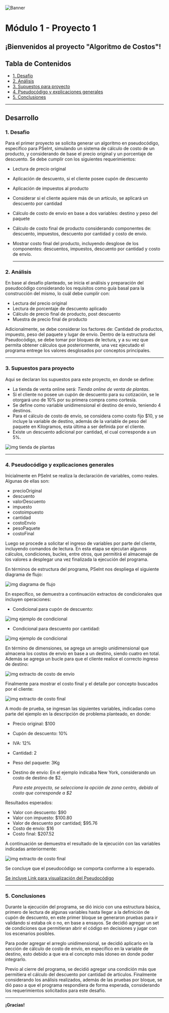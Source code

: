 ![Banner](./images/Banner_ppal.png)
# Módulo 1 - Proyecto 1
## ¡Bienvenidos al proyecto "Algoritmo de Costos"!

## Tabla de Contenidos
* [1. Desafío](#1-Desafío)
* [2. Análisis](#2-Análisis)
* [3. Supuestos para proyecto](#3-Supuestos-para-proyecto)
* [4. Pseudocódigo y explicaciones generales](#4-Pseudocódigo-y-explicaciones-generales)
* [5. Conclusiones](#5-Conclusiones)

****
## Desarrollo

### 1. Desafio
 Para el primer proyecto se solicita generar un algoritmo en pseudocódigo, específico para PSeInt, simulando un sistema de cálculo de costo de un producto, y considerando de base el precio original y un porcentaje de descuento. Se debe cumplir con los siguientes requerimientos:
- Lectura de precio original
- Aplicación de descuento, si el cliente posee cupón de descuento
- Aplicación de impuestos al producto
- Considerar si el cliente aquiere más de un artículo, se aplicará un descuento por cantidad
- Cálculo de costo de envío en base a dos variables: destino y peso del paquete
- Cálculo de costo final de producto considerando componentes de: descuento, impuestos, descuento por cantidad y costo de envío.
- Mostrar costo final del producto, incluyendo desglose de los componentes: descuentos, impuestos, descuento por cantidad y costo de envío.

  ****
  
### 2. Análisis
 En base al desafío planteado, se inicia el análisis y preparación del pseudocódigo considerando los requisitos como guía basal para la construcción del mismo, lo cuál debe cumplir con:
- Lectura del precio original
- Lectura de porcentaje de descuento aplicado
- Cálculo de precio final de producto, post descuento
- Muestra de precio final de producto

 Adicionalmente, se debe considerar los factores de: Cantidad de productos, impuesto, peso del paquete y lugar de envío.
Dentro de la estructura del Pseudocódigo, se debe tomar por bloques de lectura, y a su vez que permita obtener cálculos que posteriormente, una vez ejecutado el programa entrege los valores desglosados por conceptos principales.

****

### 3. Supuestos para proyecto
 Aqui se declaran los supuestos para este proyecto, en donde se define:
- La tienda de venta online será: *Tienda online de venta de plantas*.
- Si el cliente no posee un cupón de descuento para su cotización, se le otorgará uno de 10% por su primera compra como cortesía.
- Se define como variable unidimensional el destino de envío, teniendo 4 destinos.
- Para el cálculo de costo de envío, se considera como costo fijo $10, y se incluye la variable de destino, además de la variable de peso del paquete en Kilogramos, esta última a ser definida por el cliente.
- Existe un descuento adicional por cantidad, el cual corresponde a un 5%.


![img tienda de plantas](./images/Proyecto_plantas.png)

****

### 4. Pseudocódigo y explicaciones generales

Inicialmente en PSeInt se realiza la declaración de variables, como reales. Algunas de ellas son:
- precioOriginal
- descuento
- valorDescuento
- impuesto
- costoimpuesto
- cantidad
- costoEnvio
- pesoPaquete
- costoFinal

 Luego se procede a solicitar el ingreso de variables por parte del cliente, incluyendo comandos de lectura. En esta etapa se ejecutan algunos cálculos, condiciones, bucles, entre otros, que permitirá el almacenaje de los valores a desplegar una vez finalizada la ejecución del programa.
 
 En términos de estructura del programa, PSeInt nos despliega el siguiente diagrama de flujo:

  ![img diagrama de flujo](./images/Diagrama_flujo.png) 
   
 En específico, se demuestra a continuación extractos de condicionales que incluyen operaciones:
   - Condicional para cupón de descuento:
     
   ![img ejemplo de condicional](./images/Extracto_condicional1.png)
  
   - Condicional para descuento por cantidad:
     
  ![img ejemplo de condicional](./images/Extracto_condicional2.png)
  
 En término de dimensiones, se agrega un arreglo unidimensional que almacena los costos de envío en base a un destino, siendo cuatro en total. Además se agrega un bucle para que el cliente realice el correcto ingreso de destino:
 
![img extracto de costo de envío](./images/Extracto_costoenvio.png)

 Finalmente para mostrar el costo final y el detalle por concepto buscados por el cliente:
 
![img extracto de costo final](./images/Extracto_costofinal.png)

 A modo de prueba, se ingresan las siguientes variables, indicadas como parte del ejemplo en la descripción de problema planteado, en donde:
- Precio original: $100
- Cupón de descuento: 10%
- IVA: 12%
- Cantidad: 2
- Peso del paquete: 3Kg
- Destino de envío: En el ejemplo indicaba New York, considerando un costo de destino de $2.

  *Para este proyecto, se selecciona la opción  de zona centro, debido al costo que corresponde a $2*

 Resultados esperados:
 - Valor con descuento: $90
 - Valor con impuesto: $100.80
 - Valor de descuento por cantidad; $95.76
 - Costo de envío: $16
 - Costo final: $207.52

 A continuación se demuestra el resultado de la ejecución con las variables indicadas anteriormente:
 
  ![img extracto de costo final](./images/Prueba_resultado.png)

 Se concluye que el pseudocódigo se comporta conforme a lo esperado.
 
[Se incluye Link para visualización del Pseudocódigo](./CalcularCostoFinalProducto_Final_ATC.psc)
  
  ****
  
  ### 5. Conclusiones
  Durante la ejecución del programa, se dió inicio con una estructura básica, primero de lectura de algunas variables hasta llegar a la definición de cupón de descuento, en este primer bloque se generaron pruebas para ir validando si estaba ok o no, en base a ensayos. Se decidió agregar un set de condiciones que permitieran abrir el código en decisiones y jugar con los escenarios posibles. 
  
  Para poder agregar el arreglo unidimensional, se decidió aplicarlo en la sección de cálculo de costo de envío, en específico en la variable de destino, esto debido a que era el concepto más idoneo en donde poder integrarlo.
  
  Previo al cierre del programa, se decidió agregar una condición más que permitiera el cálculo del descuento por cantidad de articulos. 
  Finalmente considerando los análisis realizados, además de las pruebas por bloque, se dió paso a que el programa respondiera de forma esperada, considerando los requerimientos solicitados para este desafío.  

  ****

**¡Gracias!**

